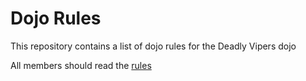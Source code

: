 Dojo Rules
==========

This repository contains a list of dojo rules for the Deadly Vipers dojo

All members should read the [rules]("https://github.com/deadlyvipers)
